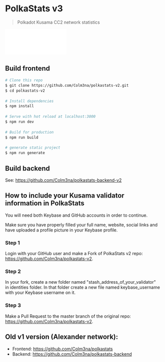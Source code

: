 # PolkaStats v3

> Polkadot Kusama CC2 network statistics

<img src="./static/img/grant_badge.png" width="200" alt="Web3 foundation grants program">

## Build frontend

``` bash
# Clone this repo
$ git clone https://github.com/Colm3na/polkastats-v2.git
$ cd polkastats-v2

# Install dependencies
$ npm install

# Serve with hot reload at localhost:3000
$ npm run dev

# Build for production
$ npm run build

# generate static project
$ npm run generate
```

## Build backend

See: https://github.com/Colm3na/polkastats-backend-v2


## How to include your Kusama validator information in PolkaStats

You will need both Keybase and GitHub accounts in order to continue.

Make sure you have properly filled your full name, website, social links and have uploaded a profile picture in your Keybase profile.

### Step 1

Login with your GitHub user and make a Fork of PolkaStats v2 repo: https://github.com/Colm3na/polkastats-v2.

### Step 2

In your fork, create a new folder named "stash_address_of_your_validator" in identities folder. In that folder create a new file named keybase_username with your Keybase username on it.

### Step 3
Make a Pull Request to the master branch of the original repo: https://github.com/Colm3na/polkastats-v2.


## Old v1 version (Alexander network):

- Frontend: https://github.com/Colm3na/polkastats
- Backend: https://github.com/Colm3na/polkastats-backend
